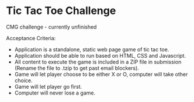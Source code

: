 # Tic Tac Toe Challenge
CMG challenge - currently unfinished

Acceptance Criteria:
<ul>
<li>Application is a standalone, static web page game of tic tac toe. </li>
<li>Application should be able to run based on HTML, CSS and Javascript.</li>
<li>All content to execute the game is included in a ZIP file in submission (Rename the file to .tzip to get past email blockers).</li>
<li>Game will let player choose to be either X or O, computer will take other choice.</li>
<li>Game will let player go first.</li>
<li>Computer will never lose a game.</li>
</ul>


